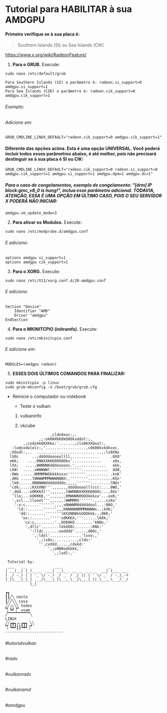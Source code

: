 # Tutorial para HABILITAR à sua AMDGPU

#### Primeiro verifique se à sua placa é:

> Southern Islands (SI) ou Sea Islands (CIK)

https://www.x.org/wiki/RadeonFeature/

1. **Para o GRUB.** Execute:

`sudo nano /etc/default/grub`

```
Para Southern Islands (SI) o parâmetro é: radeon.si_support=0 amdgpu.si_support=1
Para Sea Islands (CIK) o parâmetro é: radeon.cik_support=0 amdgpu.cik_support=1
```

###### Exemplo:

###### Adicione em:

```
GRUB_CMDLINE_LINUX_DEFAULT="radeon.cik_support=0 amdgpu.cik_support=1"
```

#### Diferente das opções acima. Esta é uma opção UNIVERSAL. Você poderá incluir todos esses parâmetros abaixo, é até melhor, pois não precisará destinguir se à sua placa é SI ou CIK:

```
GRUB_CMDLINE_LINUX_DEFAULT="radeon.cik_support=0 radeon.si_support=0 amdgpu.cik_support=1 amdgpu.si_support=1 amdgpu.dpm=1 amdgpu.dc=1"
```

##### Para o caso de congelamentos, exemplo de congelamento: "[drm] IP block:gmc_v8_0 is hung!", inclua esse parâmetro adicional. TODAVIA, ATENÇÃO, ESSA É UMA OPÇÃO EM ÚLTIMO CASO, POIS O SEU SERVIDOR X PODERÁ NÃO INICIAR:

`amdgpu.vm_update_mode=3`

2. **Para ativar os Modulos.** Execute:

`sudo nano /etc/modprobe.d/amdgpu.conf`

###### E adicione:

```
options amdgpu si_support=1
options amdgpu cik_support=1
```

3. **Para o XORG.** Execute:

`sudo nano /etc/X11/xorg.conf.d/20-amdgpu.conf`

###### E adicione:

```
Section "Device"
    Identifier "AMD"
    Driver "amdgpu"
EndSection
```

4. **Para o MKINITCPIO (initramfs).** Execute:

`sudo nano /etc/mkinitcpio.conf`

###### E adicione em:

```
MODULES=(amdgpu radeon)
```

5. **ESSES DOIS ÚLTIMOS COMANDOS PARA FINALIZAR:**

```
sudo mkinitcpio -p linux
sudo grub-mkconfig -o /boot/grub/grub.cfg
```

- Reinicie o computador ou notebook

  - Teste o vulkan:


  1. vulkaninfo
  
  2. vkcube
  
```
                    ,cldxOxoc:;,
               ,;:okKNXKK0kO0Okxddol:;,
        ,;codxkkOKXKko:'......,;clx0KXXOxol:,
   :lodxxdololc:,'..................,cdk00kxkOkxoc,
  ;XOxdl:,..  .......................... ..,;lx0XNx
  lX0c      ..;dddddooooollll,............     .0XO'
  oKK;    ....0NNXXKKK00OOOkx'.............     x0x,
  lXX;   ....,WWNNNKdddoooooc.'..............   okk,
  cXW:  .....xWWWWWl''''''''''''''............  dd0,
  :OWo ......NMMMMWOkkkkxxxc''''''''.......... .kxK'
  ,dKk .....lWWWWMMMWWWNNNX:,''''''''...........KOx'
  ,lk0......ONNNWWddddddddo,,,,,''''''.........lNOc'
  'cdk;....;KXXXNO''',,,,,,,ddddoooolllccc:....0WO,'
  ',ddd....o0KKKXl'',,,,,,,lWWNNNXXKKK00OOc...,0Xx'
   'llo;...kO00K0,'',,,,,,,0MWWWN0OOOkkkxx'...oxK;'
   ',xcl..,lloool''',,,,,,:WWMMMX''''''......cxko'
    ':x:c......''''''',,,,xNWWWM0dddddool...:00O,'
     'ld::.......'''''',,,KNNNWWWMMMWWWWx..;XXK;'
      'dd::.......'''''''lKXXNN0kkOOOkkk;.;0KK;'
       'ox::........'''''x0KKKX;'''......lK0k;'
        'cx:c,........'.,OO00KO........'kN0o,'
         ',dllc'........lkkOO0c.......:KNk:'
           ':lldc.......oodddd'.....,d0Oc,'
            ',:ldxl'..............'lxxo;,'
              ',;lx0x;..........,cldo:'
               '',cxXXd,....,cdxkd:'
                   ',;o0N0odkkkk,'
                     ',;lxdl:,'
 
 Tutorial by:
 ___    _             ___                     _
| __|__| (_)_ __  ___| __|_ _ __ _  _ _ _  __| |___ ___
| _/ -_) | | '_ \/ -_) _/ _` / _| || | ' \/ _` / -_|_-<
|_|\___|_|_| .__/\___|_|\__,_\__|\_,_|_||_\__,_\___/__/
           |_|

┏┓
┃┃╱╲ nesta
┃╱╱╲╲ casa
╱╱╭╮╲╲ todos
▔▏┗┛▕▔ usam
╱▔▔▔▔▔▔▔▔▔▔╲
LINUX
╱╱┏┳┓╭╮┏┳┓ ╲╲
▔▏┗┻┛┃┃┗┻┛▕▔
--------------------------
```


###### #tutorialvulkan
###### #radv
###### #vulkanradv
###### #vulkanamd
###### #amdgpu
